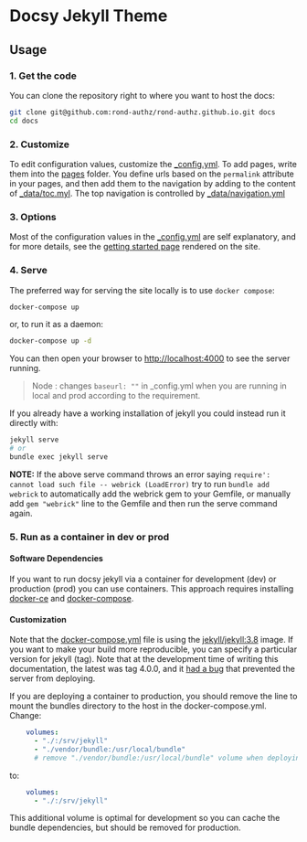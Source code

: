 # Docsy Jekyll Theme

## Usage

### 1. Get the code

You can clone the repository right to where you want to host the docs:

```bash
git clone git@github.com:rond-authz/rond-authz.github.io.git docs
cd docs
```

### 2. Customize

To edit configuration values, customize the [_config.yml](https://github.com/rond-authz/rond-authz.github.io/blob/master/_config.yml).
To add pages, write them into the [pages](https://github.com/rond-authz/rond-authz.github.io/blob/master/pages) folder. 
You define urls based on the `permalink` attribute in your pages,
and then add them to the navigation by adding to the content of [_data/toc.myl](https://github.com/rond-authz/rond-authz.github.io/blob/master/_data/toc.yml).
The top navigation is controlled by [_data/navigation.yml](https://github.com/rond-authz/rond-authz.github.io/blob/master/_data/navigation.yml)

### 3. Options

Most of the configuration values in the [_config.yml](https://github.com/rond-authz/rond-authz.github.io/blob/master/_config.yml) are self explanatory,
and for more details, see the [getting started page](https://vsoch.github.io/docsy-jekyll/docs/getting-started)
rendered on the site.

### 4. Serve


The preferred way for serving the site locally is to use `docker compose`:

```bash
docker-compose up
```

or, to run it as a daemon:

```bash
docker-compose up -d
```

You can then open your browser to [http://localhost:4000](http://localhost:4000)
to see the server running.

> Node : changes `baseurl: ""` in _config.yml  when you are running in local and prod according to the requirement.

If you already have a working installation of jekyll you could instead run it directly with:

```bash
jekyll serve
# or
bundle exec jekyll serve
```

**NOTE:** If the above serve command throws an error saying `require': cannot load such file -- webrick (LoadError)` try to run `bundle add webrick` to automatically add the webrick gem to your Gemfile, or manually add `gem "webrick"` line to the Gemfile and then run the serve command again.

### 5. Run as a container in dev or prod

#### Software Dependencies

If you want to run docsy jekyll via a container for development (dev) or production (prod) you can use containers. This approach requires installing [docker-ce](https://docs.docker.com/engine/install/ubuntu/) and [docker-compose](https://docs.docker.com/compose/install/). 

#### Customization

Note that the [docker-compose.yml](docker-compose.yml) file is using the [jekyll/jekyll:3.8](https://hub.docker.com/r/jekyll/jekyll/tags) image. If you want to make your build more reproducible, you can specify a particular version for jekyll (tag). Note that at the development time of writing this documentation, the latest was tag 4.0.0,
and it [had a bug](https://github.com/fastai/fastpages/issues/267#issuecomment-620612896) that prevented the server from deploying.

If you are deploying a container to production, you should remove the line to
mount the bundles directory to the host in the docker-compose.yml. Change:

```yaml
    volumes: 
      - "./:/srv/jekyll"
      - "./vendor/bundle:/usr/local/bundle"
      # remove "./vendor/bundle:/usr/local/bundle" volume when deploying in production
```

to:

```yaml
    volumes: 
      - "./:/srv/jekyll"
```

This additional volume is optimal for development so you can cache the bundle dependencies,
but should be removed for production. 
